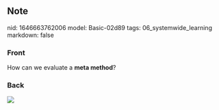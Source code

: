 ## Note
nid: 1646663762006
model: Basic-02d89
tags: 06_systemwide_learning
markdown: false

### Front
How can we evaluate a <b>meta method</b>?

### Back
<img src="paste-2c194bec7121666e2beee4d0cc14f4862f9d1afc.jpg">
